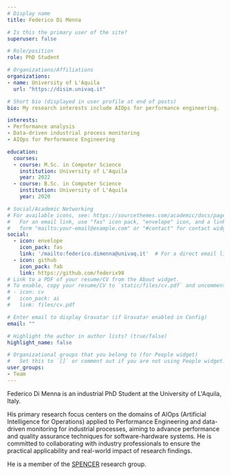 ```yaml
---
# Display name
title: Federico Di Menna

# Is this the primary user of the site?
superuser: false

# Role/position
role: PhD Student

# Organizations/Affiliations
organizations:
- name: University of L'Aquila
  url: "https://disim.univaq.it"

# Short bio (displayed in user profile at end of posts)
bio: My research interests include AIOps for performance engineering.

interests:
- Performance analysis
- Data-driven industrial process monitoring
- AIOps for Performance Engineering

education:
  courses:
  - course: M.Sc. in Computer Science
    institution: University of L'Aquila
    year: 2022
  - course: B.Sc. in Computer Science
    institution: University of L'Aquila
    year: 2020

# Social/Academic Networking
# For available icons, see: https://sourcethemes.com/academic/docs/page-builder/#icons
#   For an email link, use "fas" icon pack, "envelope" icon, and a link in the
#   form "mailto:your-email@example.com" or "#contact" for contact widget.
social:
  - icon: envelope
    icon_pack: fas
    link: '/mailto:federico.dimenna@univaq.it'  # For a direct email link, use "mailto:daniele.dipompeo@univaq.it"
  - icon: github
    icon_pack: fab
    link: https://github.com/federix98
# Link to a PDF of your resume/CV from the About widget.
# To enable, copy your resume/CV to `static/files/cv.pdf` and uncomment the lines below.
# - icon: cv
#   icon_pack: ai
#   link: files/cv.pdf

# Enter email to display Gravatar (if Gravatar enabled in Config)
email: ""

# Highlight the author in author lists? (true/false)
highlight_name: false

# Organizational groups that you belong to (for People widget)
#   Set this to `[]` or comment out if you are not using People widget.
user_groups:
- Team
---
```

Federico Di Menna is an industrial PhD Student at the University of L'Aquila, Italy.

His primary research focus centers on the domains of AIOps (Artificial Intelligence for Operations) applied to Performance Engineering and data-driven monitoring for industrial processes, aiming to advance performance and quality assurance techniques for software-hardware systems. He is committed to collaborating with industry professionals to ensure the practical applicability and real-world impact of research findings.

He is a member of the <a href="https://spencerlab-uaq.github.io" target="_blank">SPENCER</a> research group.